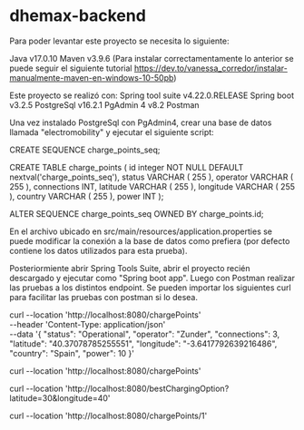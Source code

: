 # dhemax-backend

Para poder levantar este proyecto se necesita lo siguiente:

Java v17.0.10
Maven v3.9.6
(Para instalar correctamentamente lo anterior se puede seguir el siguiente tutorial https://dev.to/vanessa_corredor/instalar-manualmente-maven-en-windows-10-50pb)

Este proyecto se realizó con:
Spring tool suite v4.22.0.RELEASE
Spring boot v3.2.5
PostgreSql v16.2.1 
PgAdmin 4 v8.2
Postman

Una vez instalado PostgreSql con PgAdmin4, crear una base de datos llamada "electromobility" y ejecutar el siguiente script:

CREATE SEQUENCE charge_points_seq;

CREATE TABLE charge_points (
	id integer NOT NULL DEFAULT nextval('charge_points_seq'),
	status VARCHAR ( 255 ),
	operator VARCHAR ( 255 ),
	connections INT,
	latitude VARCHAR ( 255 ),
	longitude VARCHAR ( 255 ),
	country VARCHAR ( 255 ),
	power INT
);

ALTER SEQUENCE charge_points_seq
OWNED BY charge_points.id;


En el archivo ubicado en src/main/resources/application.properties se puede modificar la conexión a la base de datos como prefiera (por defecto contiene los datos utilizados para esta prueba).

Posteriormiente abrir Spring Tools Suite, abrir el proyecto recién descargado y ejecutar como "Spring boot app".
Luego con Postman realizar las pruebas a los distintos endpoint.
Se pueden importar los siguientes curl para facilitar las pruebas con postman si lo desea.

curl --location 'http://localhost:8080/chargePoints' \
--header 'Content-Type: application/json' \
--data '{
    "status": "Operational",
    "operator": "Zunder",
    "connections": 3,
    "latitude": "40.37078785255551",
    "longitude": "-3.6417792639216486",
    "country": "Spain",
    "power": 10
}'

curl --location 'http://localhost:8080/chargePoints'

curl --location 'http://localhost:8080/bestChargingOption?latitude=30&longitude=40'

curl --location 'http://localhost:8080/chargePoints/1'
